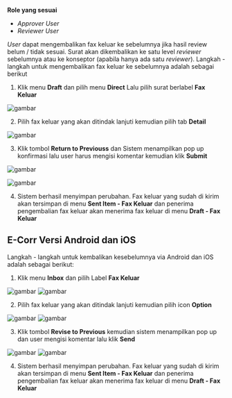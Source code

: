 **Role yang sesuai**

- *Approver User*
- *Reviewer User*

*User* dapat mengembalikan fax keluar ke sebelumnya jika hasil review belum / tidak sesuai. Surat akan dikembalikan ke satu level *reviewer* sebelumnya atau ke konseptor (apabila hanya ada satu *reviewer*). Langkah - langkah untuk mengembalikan fax keluar ke sebelumnya adalah sebagai berikut

1. Klik menu **Draft** dan pilih menu **Direct** Lalu pilih surat berlabel **Fax Keluar**

![gambar](FaxKeluar/FK_Web/FK14.png)

2. Pilih fax keluar yang akan ditindak lanjuti kemudian pilih tab **Detail**

![gambar](FaxKeluar/FK_Web/FK15.png)

3. Klik tombol **Return to Previouss** dan Sistem menampilkan pop up konfirmasi lalu user harus mengisi komentar kemudian klik **Submit**


![gambar](FaxKeluar/FK_Web/FK24.png)

![gambar](FaxKeluar/FK_Web/FK25.png)

4. Sistem berhasil menyimpan perubahan. Fax keluar yang sudah di kirim akan tersimpan di menu **Sent Item - Fax Keluar** dan penerima pengembalian fax keluar akan menerima fax keluar di menu **Draft - Fax Keluar**



## **E-Corr Versi Android dan iOS**


Langkah - langkah untuk kembalikan kesebelumnya via Android dan iOS adalah sebagai berikut:

1. Klik menu **Inbox** dan pilih Label **Fax Keluar**

![gambar](FaxKeluar/FK_Android/KembaliFK/02A01.png) ![gambar](FaxKeluar/FK_Android/KembaliFK/02A02.png)

2. Pilih fax keluar yang akan ditindak lanjuti kemudian pilih icon **Option**

![gambar](FaxKeluar/FK_Android/KembaliFK/02A03.png) ![gambar](FaxKeluar/FK_Android/KembaliFK/02A04.png)

3. Klik tombol **Revise to Previous** kemudian sistem menampilkan pop up dan user mengisi komentar lalu klik **Send**

![gambar](FaxKeluar/FK_Android/KembaliFK/02A05.png) ![gambar](FaxKeluar/FK_Android/KembaliFK/02A06.png)

4. Sistem berhasil menyimpan perubahan. Fax keluar yang sudah di kirim akan tersimpan di menu **Sent Item - Fax Keluar** dan penerima pengembalian fax keluar akan menerima fax keluar di menu **Draft - Fax Keluar**
